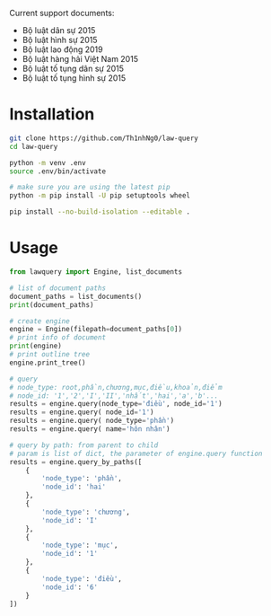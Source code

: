 Current support documents:

- Bộ luật dân sự 2015
- Bộ luật hình sự 2015
- Bộ luật lao động 2019
- Bộ luật hàng hải Việt Nam 2015
- Bộ luật tố tụng dân sự 2015
- Bộ luật tố tụng hình sự 2015

# Installation

```bash
git clone https://github.com/Th1nhNg0/law-query
cd law-query

python -m venv .env
source .env/bin/activate

# make sure you are using the latest pip
python -m pip install -U pip setuptools wheel

pip install --no-build-isolation --editable .
```

# Usage

```py
from lawquery import Engine, list_documents

# list of document paths
document_paths = list_documents()
print(document_paths)

# create engine
engine = Engine(filepath=document_paths[0])
# print info of document
print(engine)
# print outline tree
engine.print_tree()

# query
# node_type: root,phần,chương,mục,điều,khoản,điểm
# node_id: '1','2','I','II','nhất','hai','a','b'...
results = engine.query(node_type='điều', node_id='1')
results = engine.query( node_id='1')
results = engine.query( node_type='phần')
results = engine.query( name='hôn nhân')

# query by path: from parent to child
# param is list of dict, the parameter of engine.query function
results = engine.query_by_paths([
    {
        'node_type': 'phần',
        'node_id': 'hai'
    },
    {
        'node_type': 'chương',
        'node_id': 'I'
    },
    {
        'node_type': 'mục',
        'node_id': '1'
    },
    {
        'node_type': 'điều',
        'node_id': '6'
    }
])

```

